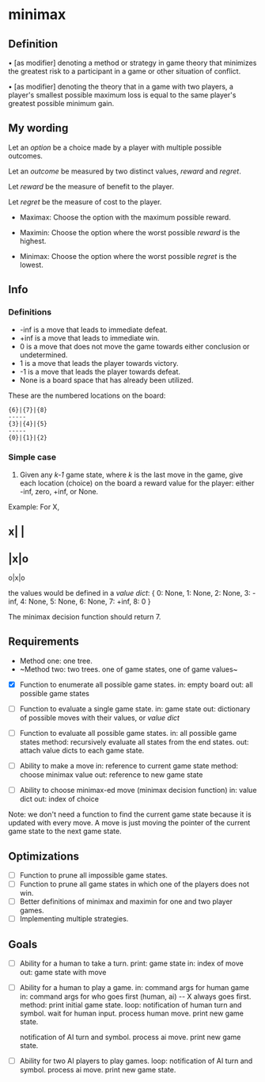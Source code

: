 # minimax
## Definition
• [as modifier] denoting a method or strategy in game theory
that minimizes the greatest risk to a participant in a game or other situation of conflict.

• [as modifier] denoting the theory that in a game with two players,
 a player's smallest possible maximum loss is equal to the same player's greatest possible minimum gain.

## My wording
Let an _option_ be a choice made by a player with multiple possible outcomes.

Let an _outcome_ be measured by two distinct values, _reward_ and _regret_.

Let _reward_ be the measure of benefit to the player.

Let _regret_ be the measure of cost to the player.

- Maximax: Choose the option with the maximum possible reward.

- Maximin: Choose the option where the worst possible _reward_ is the highest.

- Minimax: Choose the option where the worst possible _regret_ is the lowest.


## Info
### Definitions
- -inf is a move that leads to immediate defeat.
- +inf is a move that leads to immediate win.
- 0 is a move that does not move the game towards either conclusion or undetermined.
- 1 is a move that leads the player towards victory.
- -1 is a move that leads the player towards defeat.
- None is a board space that has already been utilized.

These are the numbered locations on the board:
```
{6}|{7}|{8}
-----
{3}|{4}|{5}
-----
{0}|{1}|{2}
```


### Simple case
1. Given any _k-1_ game state, where _k_ is the last move in the game,
give each location (choice) on the board a reward value for the player: either -inf, zero, +inf, or None.

Example:
For X,

x| |
-----
 |x|o
-----
o|x|o

the values would be defined in a *value dict*:
{
    0: None,
    1: None,
    2: None,
    3: -inf,
    4: None,
    5: None,
    6: None,
    7: +inf,
    8: 0
}

The minimax decision function should return 7.

## Requirements

- Method one: one tree.
- ~Method two: two trees. one of game states, one of game values~

- [x] Function to enumerate all possible game states.
in: empty board
out: all possible game states

- [ ] Function to evaluate a single game state.
in: game state
out: dictionary of possible moves with their values, or *value dict*

- [ ] Function to evaluate all possible game states.
in: all possible game states
method: recursively evaluate all states from the end states.
out: attach value dicts to each game state.

- [ ] Ability to make a move
in: reference to current game state
method: choose minimax value
out: reference to new game state

- [ ] Ability to choose minimax-ed move (minimax decision function)
in: value dict
out: index of choice

Note: we don't need a function to find the current game state because it is updated with every move.
A move is just moving the pointer of the current game state to the next game state.

## Optimizations
- [ ] Function to prune all impossible game states.
- [ ] Function to prune all game states in which one of the players does not win.
- [ ] Better definitions of minimax and maximin for one and two player games.
- [ ] Implementing multiple strategies.

## Goals
- [ ] Ability for a human to take a turn.
print: game state
in: index of move
out: game state with move

- [ ] Ability for a human to play a game.
in: command args for human game
in: command args for who goes first (human, ai) -- X always goes first.
method:
print initial game state.
loop:
    notification of human turn and symbol.
    wait for human input.
    process human move.
    print new game state.

    notification of AI turn and symbol.
    process ai move.
    print new game state.

- [ ] Ability for two AI players to play games.
loop:
    notification of AI turn and symbol.
    process ai move.
    print new game state.
